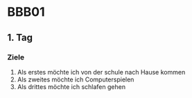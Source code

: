 # BBB01
## 1. Tag
### Ziele 
1. Als erstes möchte ich von der schule nach Hause kommen
2. Als zweites möchte ich Computerspielen
3. Als drittes möchte ich schlafen gehen
